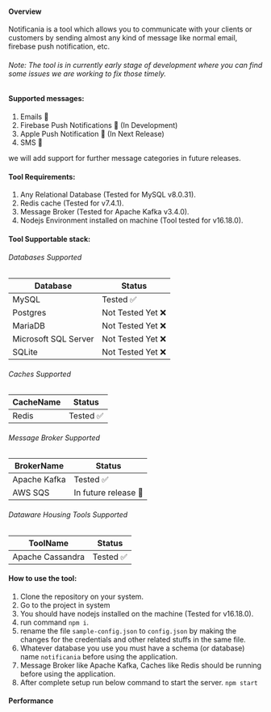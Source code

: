 #### Overview
Notificania is a tool which allows you to communicate with your clients or customers by sending almost any kind of message like normal email, firebase push notification, etc.

###### Note: The tool is in currently early stage of development where you can find some issues we are working to fix those timely.

#### Supported messages:
1. Emails 📧
2. Firebase Push Notifications 🔔  (In Development)
3. Apple Push Notification 🔔 (In Next Release)
4. SMS 💬 

we will add support for further message categories in future releases.

#### Tool Requirements:
1. Any Relational Database (Tested for MySQL v8.0.31).
2. Redis cache (Tested for v7.4.1).
3. Message Broker (Tested for Apache Kafka v3.4.0).
4. Nodejs Environment installed on machine (Tool tested for v16.18.0).

#### Tool Supportable stack:

###### Databases Supported

| Database | Status |
| -------- | ------ |
| MySQL | Tested ✅ |
| Postgres | Not Tested Yet ❌ |
| MariaDB | Not Tested Yet ❌ |
| Microsoft SQL Server | Not Tested Yet ❌ |
| SQLite | Not Tested Yet ❌ |

###### Caches Supported

| CacheName | Status |
| --------- | ------ |
| Redis | Tested ✅ |

###### Message Broker Supported

| BrokerName | Status |
| --------- | ------ |
| Apache Kafka | Tested ✅ |
| AWS SQS | In future release 🎁 |

###### Dataware Housing Tools Supported

| ToolName | Status |
| --------- | ------ |
| Apache Cassandra | Tested ✅ |

#### How to use the tool:
1. Clone the repository on your system.
2. Go to the project in system
3. You should have nodejs installed on the machine (Tested for v16.18.0).
4. run command `npm i`.
5. rename the file `sample-config.json` to `config.json` by making the changes for the credentials and other related stuffs in the same file.
6. Whatever database you use you must have a schema (or database) name `notificania` before using the application.
7. Message Broker like Apache Kafka, Caches like Redis should be running before using the application.
8. After complete setup run below command to start the server. `npm start`


#### Performance

